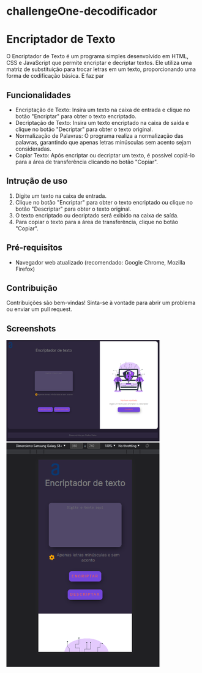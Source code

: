 # challengeOne-decodificador



# Encriptador de Texto

O Encriptador de Texto é um programa simples desenvolvido em HTML, CSS e JavaScript que permite encriptar e decriptar textos. Ele utiliza uma matriz de substituição para trocar letras em um texto, proporcionando uma forma de codificação básica.
E faz par

## Funcionalidades

- Encriptação de Texto: Insira um texto na caixa de entrada e clique no botão "Encriptar" para obter o texto encriptado.
- Decriptação de Texto: Insira um texto encriptado na caixa de saída e clique no botão "Decriptar" para obter o texto original.
- Normalização de Palavras: O programa realiza a normalização das palavras, garantindo que apenas letras minúsculas sem acento sejam consideradas.
- Copiar Texto: Após encriptar ou decriptar um texto, é possível copiá-lo para a área de transferência clicando no botão "Copiar".

## Intrução de uso

1. Digite um texto na caixa de entrada.
2. Clique no botão "Encriptar" para obter o texto encriptado ou clique no botão "Descriptar" para obter o texto original.
3. O texto encriptado ou decriptado será exibido na caixa de saída.
4. Para copiar o texto para a área de transferência, clique no botão "Copiar".

## Pré-requisitos

- Navegador web atualizado (recomendado: Google Chrome, Mozilla Firefox)

## Contribuição

Contribuições são bem-vindas! Sinta-se à vontade para abrir um problema ou enviar um pull request.

## Screenshots

<img src="assets/desktop-view.png" alt="Descrição da Imagem 1" width="400">
<img src="assets/mobile-view.png" alt="Descrição da Imagem 2" width="400">
